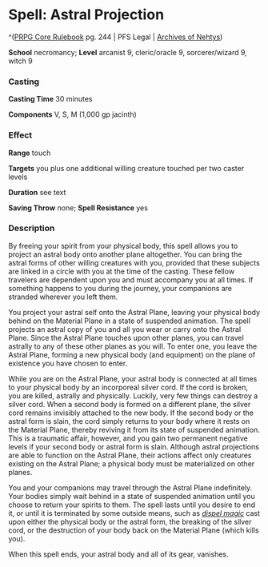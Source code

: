 # Spell: Astral Projection

^([PRPG Core Rulebook][ss-astral-projection] pg. 244 | PFS Legal | [Archives of Nehtys][sn-astral-projection])

**School** necromancy; **Level** arcanist 9, cleric/oracle 9, sorcerer/wizard 9, witch 9

### Casting

**Casting Time** 30 minutes  

**Components** V, S, M (1,000 gp jacinth)

### Effect

**Range** touch  

**Targets** you plus one additional willing creature touched per two caster levels  

**Duration** see text  

**Saving Throw** none; **Spell Resistance** yes

### Description

By freeing your spirit from your physical body, this spell allows you to project an astral body onto another plane altogether. You can bring the astral forms of other willing creatures with you, provided that these subjects are linked in a circle with you at the time of the casting. These fellow travelers are dependent upon you and must accompany you at all times. If something happens to you during the journey, your companions are stranded wherever you left them.  

You project your astral self onto the Astral Plane, leaving your physical body behind on the Material Plane in a state of suspended animation. The spell projects an astral copy of you and all you wear or carry onto the Astral Plane. Since the Astral Plane touches upon other planes, you can travel astrally to any of these other planes as you will. To enter one, you leave the Astral Plane, forming a new physical body (and equipment) on the plane of existence you have chosen to enter.  

While you are on the Astral Plane, your astral body is connected at all times to your physical body by an incorporeal silver cord. If the cord is broken, you are killed, astrally and physically. Luckily, very few things can destroy a silver cord. When a second body is formed on a different plane, the silver cord remains invisibly attached to the new body. If the second body or the astral form is slain, the cord simply returns to your body where it rests on the Material Plane, thereby reviving it from its state of suspended animation. This is a traumatic affair, however, and you gain two permanent negative levels if your second body or astral form is slain. Although astral projections are able to function on the Astral Plane, their actions affect only creatures existing on the Astral Plane; a physical body must be materialized on other planes.  

You and your companions may travel through the Astral Plane indefinitely. Your bodies simply wait behind in a state of suspended animation until you choose to return your spirits to them. The spell lasts until you desire to end it, or until it is terminated by some outside means, such as _[dispel magic]_ cast upon either the physical body or the astral form, the breaking of the silver cord, or the destruction of your body back on the Material Plane (which kills you).  

When this spell ends, your astral body and all of its gear, vanishes.

[ss-astral-projection]: http://paizo.com/pathfinderRPG/v57
[sn-astral-projection]: http://www.archivesofnethys.com/SpellDisplay.aspx?ItemName=Astral%20Projection
[dispel magic]: http://www.archivesofnethys.com/SpellDisplay.aspx?ItemName=dispel%20magic
